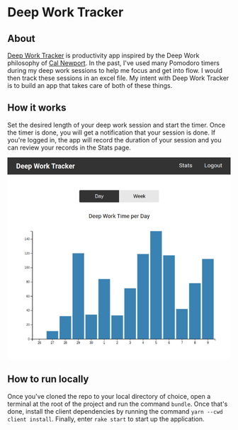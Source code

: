 # Deep Work Tracker

## About

[Deep Work Tracker](https://deepworktracker.herokuapp.com/) is productivity app
inspired by the Deep Work philosophy of [Cal Newport](https://www.calnewport.com/).
In the past, I've used many Pomodoro timers during my deep work sessions to help
me focus and get into flow. I would then track these sessions in an excel file.
My intent with Deep Work Tracker is to build an app that takes care of both of
these things.

## How it works

Set the desired length of your deep work session and start the timer. Once the
timer is done, you will get a notification that your session is done. If you're
logged in, the app will record the duration of your session and you can review
your records in the Stats page.

![The Day view in the Stats page](/assets/images/stats_day.png)

## How to run locally

Once you've cloned the repo to your local directory of choice, open a terminal
at the root of the project and run the command `bundle`. Once that's done,
install the client dependencies by running the command `yarn --cwd client install`.
Finally, enter `rake start` to start up the application.
